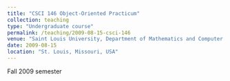 ```yaml
---
title: "CSCI 146 Object-Oriented Practicum"
collection: teaching
type: "Undergraduate course"
permalink: /teaching/2009-08-15-csci-146
venue: "Saint Louis University, Department of Mathematics and Computer Science"
date: 2009-08-15
location: "St. Louis, Missouri, USA"
---
```


Fall 2009 semester
